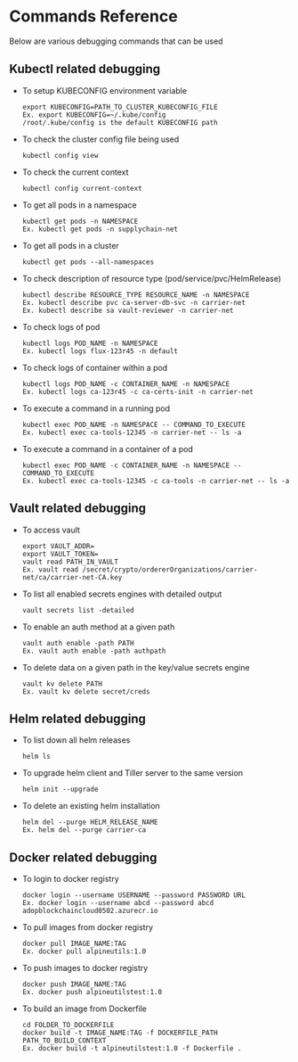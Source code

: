 # Commands Reference
Below are various debugging commands that can be used

## Kubectl related debugging
* To setup KUBECONFIG environment variable
    ```
    export KUBECONFIG=PATH_TO_CLUSTER_KUBECONFIG_FILE
    Ex. export KUBECONFIG=~/.kube/config 
    /root/.kube/config is the default KUBECONFIG path
    ```
* To check the cluster config file being used
    ```
    kubectl config view
    ```
* To check the current context
    ```
    kubectl config current-context
    ```
* To get all pods in a namespace
    ```
    kubectl get pods -n NAMESPACE
    Ex. kubectl get pods -n supplychain-net
    ```
* To get all pods in a cluster
    ```
    kubectl get pods --all-namespaces
    ```
* To check description of resource type (pod/service/pvc/HelmRelease)
    ```
    kubectl describe RESOURCE_TYPE RESOURCE_NAME -n NAMESPACE
    Ex. kubectl describe pvc ca-server-db-svc -n carrier-net
    Ex. kubectl describe sa vault-reviewer -n carrier-net
    ```
* To check logs of pod
    ```
    kubectl logs POD_NAME -n NAMESPACE
    Ex. kubectl logs flux-123r45 -n default
    ```
* To check logs of container within a pod
    ```
    kubectl logs POD_NAME -c CONTAINER_NAME -n NAMESPACE
    Ex. kubectl logs ca-123r45 -c ca-certs-init -n carrier-net
    ```
* To execute a command in a running pod
    ```
    kubectl exec POD_NAME -n NAMESPACE -- COMMAND_TO_EXECUTE
    Ex. kubectl exec ca-tools-12345 -n carrier-net -- ls -a
    ```
* To execute a command in a container of a pod
    ```
    kubectl exec POD_NAME -c CONTAINER_NAME -n NAMESPACE -- COMMAND_TO_EXECUTE
    Ex. kubectl exec ca-tools-12345 -c ca-tools -n carrier-net -- ls -a
    ```

## Vault related debugging
* To access vault
    ```
    export VAULT_ADDR=
    export VAULT_TOKEN=
    vault read PATH_IN_VAULT
    Ex. vault read /secret/crypto/ordererOrganizations/carrier-net/ca/carrier-net-CA.key
    ```
* To list all enabled secrets engines with detailed output
    ```
    vault secrets list -detailed
    ```
* To enable an auth method at a given path
    ```
    vault auth enable -path PATH
    Ex. vault auth enable -path authpath
    ```
* To delete data on a given path in the key/value secrets engine
    ```
    vault kv delete PATH
    Ex. vault kv delete secret/creds
    ```
## Helm related debugging
* To list down all helm releases
    ```
    helm ls
    ```
* To upgrade helm client and Tiller server to the same version
    ```
    helm init --upgrade
    ```
* To delete an existing helm installation
    ```
    helm del --purge HELM_RELEASE_NAME
    Ex. helm del --purge carrier-ca
    ```

## Docker related debugging
* To login to docker registry
    ```
    docker login --username USERNAME --password PASSWORD URL
    Ex. docker login --username abcd --password abcd adopblockchaincloud0502.azurecr.io
    ```
* To pull images from docker registry
    ```
    docker pull IMAGE_NAME:TAG
    Ex. docker pull alpineutils:1.0
    ```
* To push images to docker registry
    ```
    docker push IMAGE_NAME:TAG
    Ex. docker push alpineutilstest:1.0
    ```
* To build an image from Dockerfile
    ```
    cd FOLDER_TO_DOCKERFILE
    docker build -t IMAGE_NAME:TAG -f DOCKERFILE_PATH PATH_TO_BUILD_CONTEXT
    Ex. docker build -t alpineutilstest:1.0 -f Dockerfile .
    ```